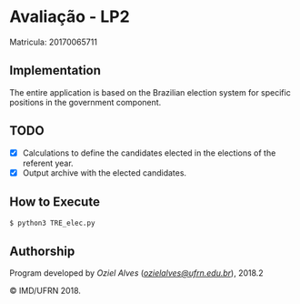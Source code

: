# Avaliação - LP2 
Matricula: 20170065711

## Implementation
The entire application is based on the Brazilian election system for specific positions in the government component.

## TODO

- [x] Calculations to define the candidates elected in the elections of the referent year.
- [x] Output archive with the elected candidates.

## How to Execute

```bash
$ python3 TRE_elec.py
```

## Authorship

Program developed by _Oziel Alves_ (*ozielalves@ufrn.edu.br*), 2018.2

&copy; IMD/UFRN 2018.
